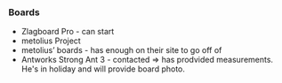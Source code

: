 ### Boards
- Zlagboard Pro - can start
- metolius Project
- metolius’ boards - has enough on their site to go off of
- Antworks Strong Ant 3 - contacted => has prodvided measurements. He's in holiday and will provide board photo.

